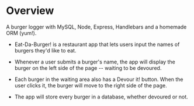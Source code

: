 Overview
========
A burger logger with MySQL, Node, Express, Handlebars and a homemade ORM (yum!).

*   Eat-Da-Burger! is a restaurant app that lets users input the names of burgers they'd like to eat.

*   Whenever a user submits a burger's name, the app will display the burger on the left side of the page -- waiting to be devoured.

*   Each burger in the waiting area also has a Devour it! button. When the user clicks it, the burger will move to the right side of the page.

*   The app will store every burger in a database, whether devoured or not.